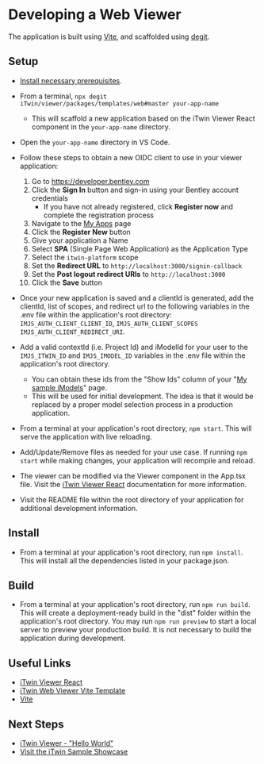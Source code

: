 # Developing a Web Viewer

The application is built using [Vite](https://github.com/vitejs/vite), and scaffolded using [degit](https://github.com/Rich-Harris/degit).

## Setup

- [Install necessary prerequisites](./development-prerequisites.md).
- From a terminal, `npx degit iTwin/viewer/packages/templates/web#master your-app-name`
  - This will scaffold a new application based on the iTwin Viewer React component in the `your-app-name` directory.
- Open the `your-app-name` directory in VS Code.
- Follow these steps to obtain a new OIDC client to use in your viewer application:

  1. Go to <https://developer.bentley.com>
  2. Click the **Sign In** button and sign-in using your Bentley account credentials
     - If you have not already registered, click **Register now** and complete the registration process
  3. Navigate to the [My Apps](https://developer.bentley.com/my-apps/) page
  4. Click the **Register New** button
  5. Give your application a Name
  6. Select **SPA** (Single Page Web Application) as the Application Type
  7. Select the `itwin-platform` scope
  8. Set the **Redirect URL** to `http://localhost:3000/signin-callback`
  9. Set the **Post logout redirect URIs** to `http://localhost:3000`
  10. Click the **Save** button

- Once your new application is saved and a clientId is generated, add the clientId, list of scopes, and redirect url to the following variables in the .env file within the application's root directory: `IMJS_AUTH_CLIENT_CLIENT_ID`, `IMJS_AUTH_CLIENT_SCOPES`
  `IMJS_AUTH_CLIENT_REDIRECT_URI`.
- Add a valid contextId (i.e. Project Id) and iModelId for your user to the `IMJS_ITWIN_ID` and `IMJS_IMODEL_ID` variables in the .env file within the application's root directory.
  - You can obtain these ids from the "Show Ids" column of your "[My sample iModels](https://developer.bentley.com/my-imodels/)" page.
  - This will be used for initial development. The idea is that it would be replaced by a proper model selection process in a production application.
- From a terminal at your application's root directory, `npm start`. This will serve the application with live reloading.
- Add/Update/Remove files as needed for your use case. If running `npm start` while making changes, your application will recompile and reload.
- The viewer can be modified via the Viewer component in the App.tsx file. Visit the [iTwin Viewer React](https://www.npmjs.com/package/@itwin/web-viewer-react) documentation for more information.
- Visit the README file within the root directory of your application for additional development information.

## Install

- From a terminal at your application's root directory, run `npm install`. This will install all the dependencies listed in your package.json.

## Build

- From a terminal at your application's root directory, run `npm run build`. This will create a deployment-ready build in the "dist" folder within the application's root directory. You may run `npm run preview` to start a local server to preview your production build. It is not necessary to build the application during development.

## Useful Links

- [iTwin Viewer React](https://www.npmjs.com/package/@itwin/web-viewer-react)
- [iTwin Web Viewer Vite Template](https://github.com/iTwin/viewer/tree/master/packages/templates/web)
- [Vite](https://vite.dev/guide/)

## Next Steps

- [iTwin Viewer - "Hello World"](./hello-world-viewer.md)
- [Visit the iTwin Sample Showcase](https://www.itwinjs.org/sample-showcase/)
